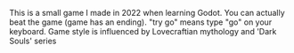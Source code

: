 This is a small game I made in 2022 when learning Godot.
You can actually beat the game (game has an ending).
"try go" means type "go" on your keyboard.
Game style is influenced by Lovecraftian mythology and 'Dark Souls' series
